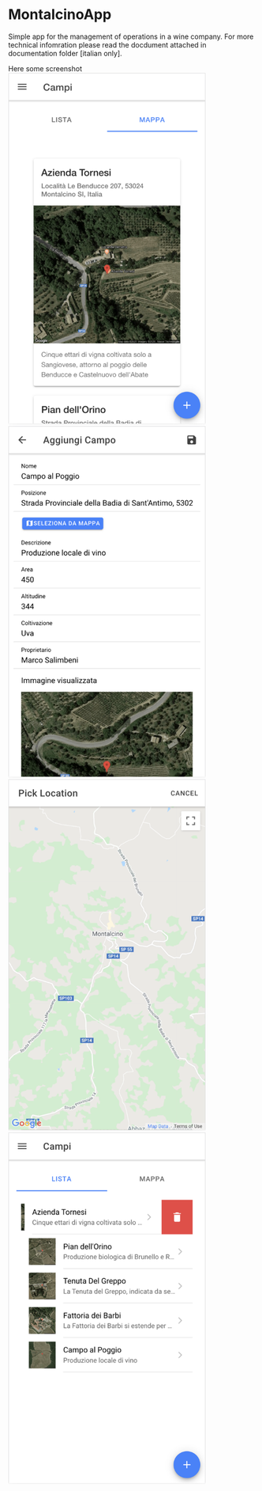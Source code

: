 # MontalcinoApp
Simple app for the management of operations in a wine company.
For more technical infomration please read the docdument attached in documentation folder [italian only].

Here some screenshot
<img src="./documentation/Screen1.png" alt="drawing" width="400"/>
<img src="./documentation/Screen2.png" alt="drawing" width="400"/>
<img src="./documentation/Screen3.png" alt="drawing" width="400"/>
<img src="./documentation/Screen4.png" alt="drawing" width="400"/>


